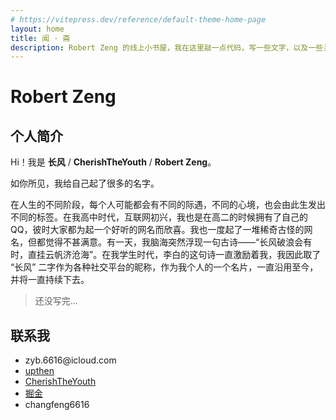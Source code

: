 ```yaml
---
# https://vitepress.dev/reference/default-theme-home-page
layout: home
title: 闻 · 斋
description: Robert Zeng 的线上小书屋，我在这里敲一点代码，写一些文字，以及一些关于诗、书、旅行、摄影之类的点滴
---
```


# Robert Zeng

## 个人简介

Hi！我是 **长风** / **CherishTheYouth** / **Robert Zeng**。

如你所见，我给自己起了很多的名字。

在人生的不同阶段，每个人可能都会有不同的际遇，不同的心境，也会由此生发出不同的标签。在我高中时代，互联网初兴，我也是在高二的时候拥有了自己的 QQ，彼时大家都为起一个好听的网名而欣喜。我也一度起了一堆稀奇古怪的网名，但都觉得不甚满意。有一天，我脑海突然浮现一句古诗——“长风破浪会有时，直挂云帆济沧海”。在我学生时代，李白的这句诗一直激励着我，我因此取了 “长风” 二字作为各种社交平台的昵称，作为我个人的一个名片，一直沿用至今，并将一直持续下去。

> 还没写完...

## 联系我

- <div flex items-center gap-x-1><div class="i-ri-mail-add-line inline-block" /> <span  op:60 hover:op90 cursor-pointer class="underline-slide-in">zyb.6616@icloud.com</span></div>
- <div flex items-center gap-x-1><div class="i-uil-github-alt inline-block" /> <a href="https://github.com/upthen" op:60 hover:op90>upthen</a></div>
- <div flex items-center gap-x-1><div class="i-ri-github-fill inline-block" /> <a href="https://github.com/cherishtheyouth" op:60 hover:op90>CherishTheYouth</a></div>
- <div flex items-center gap-x-1><div class="i-ri-article-line inline-block" /> <a href="https://juejin.cn/user/4248168662043367" op:60 hover:op90>掘金</a></div>
- <div flex items-center gap-x-1><div class="i-ri-wechat-2-line inline-block" /> <span  op:60 hover:op90 cursor-pointer class="underline-slide-in">changfeng6616</span></div>
